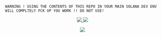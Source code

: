 ```
WARNING ! USING THE CONTENTS OF THIS REPO IN YOUR MAIN SOLANA DEV ENV WILL COMPLTELY FCK UP YOU WORK !! DO NOT USE!
```

<p align="center"><a href="https://bit.ly/morektz" target="_blank">
    <img src="https://hits.seeyoufarm.com/api/count/incr/badge.svg?url=https%3A%2F%2Fgithub.com%2Fmorektz%2FSolanaBootCampChicagoJan2020Notez&count_bg=%23760C0C&title_bg=%23000000&icon=probot.svg&icon_color=%23FDFDFD&title=hits&edge_flat=false"/>
    <img src=https://img.shields.io/github/languages/code-size/morektz/SolanaBootCampChicagoJan2020Notez?style=plastic"></a>
</p>

<p align="center"><a href="https://gitpod.io/#https://github.com/morektz/SolanaBootCampChicagoJan2020Notez" target="_blank">
    <img src="https://img.shields.io/badge/Gitpod-ready--to--code-908a85?logo=gitpod"/>
</p>
